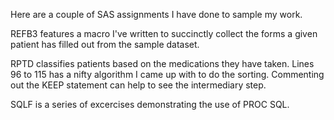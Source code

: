 Here are a couple of SAS assignments I have done to sample my work.

REFB3 features a macro I've written to succinctly collect the forms a given patient has filled out from the sample dataset.

RPTD classifies patients based on the medications they have taken. Lines 96 to 115 has a nifty algorithm I came up with to do the sorting. Commenting out the KEEP statement can help to see the intermediary step.

SQLF is a series of excercises demonstrating the use of PROC SQL.
